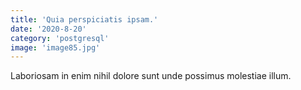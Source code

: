 ```yaml
---
title: 'Quia perspiciatis ipsam.'
date: '2020-8-20'
category: 'postgresql'
image: 'image85.jpg'
---
```


Laboriosam in enim nihil dolore sunt unde possimus molestiae illum.
